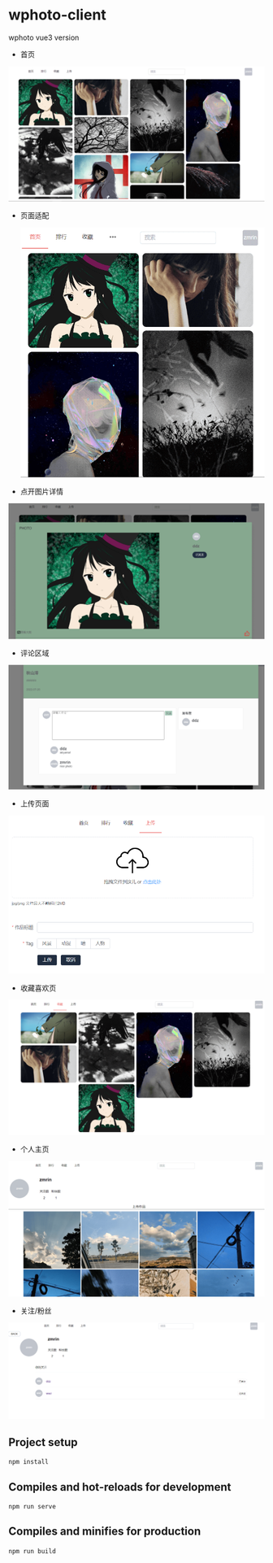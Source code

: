 # wphoto-client

wphoto vue3 version

- 首页

![e1](./src/assets/img/e1.PNG)

- 页面适配

  ![e1_1](./src/assets/img/e1_1.PNG)

- 点开图片详情

![e2](./src/assets/img/e2.PNG)

- 评论区域

![e3](./src/assets/img/e3.PNG)

- 上传页面

![e4](./src/assets/img/e4.PNG)

- 收藏喜欢页

![e5](./src/assets/img/e5.PNG)

- 个人主页

![e6](./src/assets/img/e6.PNG)

- 关注/粉丝

![e7](./src/assets/img/e7.PNG)

## Project setup

```shell
npm install
```

## Compiles and hot-reloads for development

```shell
npm run serve
```

## Compiles and minifies for production

```shell
npm run build
```
